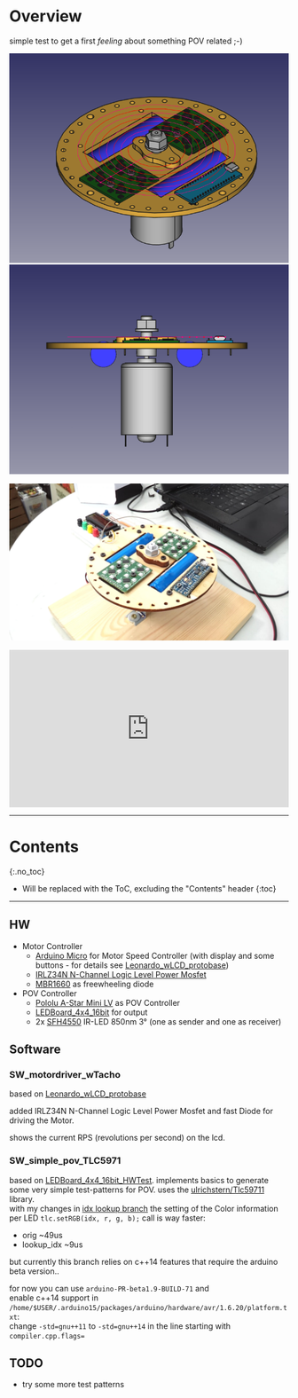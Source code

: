 # Overview
<!--lint disable list-item-indent-->
<!--lint disable list-item-bullet-indent-->

simple test to get a first *feeling* about something POV related ;-)

<div class="hoverswitch">
    <img class="pic" alt="Test Setup design front view" src="POV_testsetup__topview.png">
    <img class="pic new" alt="Test Setup design top view" src="POV_testsetup__frontview.png">
</div>

![Test Setup in real](POV_testsetup__real.jpg)

<div style="padding:56.25% 0 0 0;position:relative;">
    <iframe
        src="https://player.vimeo.com/video/277466583?color=c9ff23&title=0&byline=0&portrait=0"
        style="position:absolute;top:0;left:0;width:100%;height:100%;"
        frameborder="0"
        webkitallowfullscreen
        mozallowfullscreen
        allowfullscreesn>
    </iframe>
</div>
<script src="https://player.vimeo.com/api/player.js">
</script>

---
# Contents
{:.no_toc}

* Will be replaced with the ToC, excluding the "Contents" header
{:toc}
---

## HW

- Motor Controller
    - [Arduino Micro](https://store.arduino.cc/arduino-micro) for Motor Speed Controller (with display and some buttons - for details see [Leonardo_wLCD_protobase](https://github.com/s-light/Leonardo_wLCD_protobase))
    - [IRLZ34N N-Channel Logic Level Power Mosfet](http://www.irf.com/product-info/datasheets/data/irlz34n.pdf)
    - [MBR1660](http://www.vishay.com/docs/87590/mbr1635.pdf) as freewheeling diode
- POV Controller
    - [Pololu A-Star Mini LV](https://www.pololu.com/product/3103) as POV Controller
    - [LEDBoard_4x4_16bit](https://github.com/s-light/LEDBoard_4x4_16bit) for output
    - 2x [SFH4550](https://www.osram.com/os/ecat/Radial%20T1%203-4%20SFH%204550/com/en/class_pim_web_catalog_103489/global/prd_pim_device_2219775/) IR-LED 850nm 3° (one as sender and one as receiver)

## Software

### SW_motordriver_wTacho
based on [Leonardo_wLCD_protobase](https://github.com/s-light/Leonardo_wLCD_protobase)

added IRLZ34N N-Channel Logic Level Power Mosfet and fast Diode for driving the Motor.

shows the current RPS (revolutions per second) on the lcd.

### SW_simple_pov_TLC5971
based on [LEDBoard_4x4_16bit_HWTest](https://github.com/s-light/LEDBoard_4x4_16bit_HWTest).
implements basics to generate some very simple test-patterns for POV.
uses the [ulrichstern/Tlc59711](https://github.com/ulrichstern/Tlc59711) library.  
with my changes in [idx lookup branch](https://github.com/s-light/ulrichstern_Tlc59711/tree/lookup_idx)
the setting of the Color information per LED `tlc.setRGB(idx, r, g, b);` call is way faster:
- orig ~49us
- lookup_idx ~9us

but currently this branch relies on c++14 features that require the arduino beta version..

for now you can use `arduino-PR-beta1.9-BUILD-71` and  
enable c++14 support in `/home/$USER/.arduino15/packages/arduino/hardware/avr/1.6.20/platform.txt`:  
change `-std=gnu++11`
to `-std=gnu++14` in the line starting with `compiler.cpp.flags=`

## TODO
- try some more test patterns
